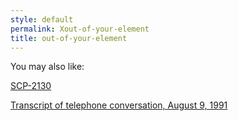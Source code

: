 ```yaml
---
style: default
permalink: Xout-of-your-element
title: out-of-your-element
---
```

You may also like:

[SCP-2130](http://scp-wiki.net/scp-2130)

[Transcript of telephone conversation, August 9, 1991](http://scp-wiki.net/transcript-of-telephone-conversation-august-9-1991)
